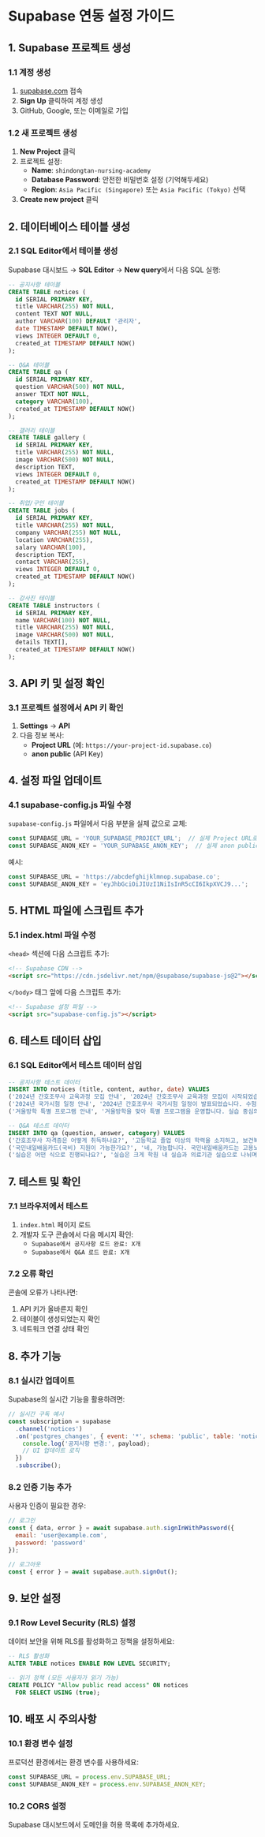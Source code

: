 # Supabase 연동 설정 가이드

## 1. Supabase 프로젝트 생성

### 1.1 계정 생성
1. [supabase.com](https://supabase.com) 접속
2. **Sign Up** 클릭하여 계정 생성
3. GitHub, Google, 또는 이메일로 가입

### 1.2 새 프로젝트 생성
1. **New Project** 클릭
2. 프로젝트 설정:
   - **Name**: `shindongtan-nursing-academy`
   - **Database Password**: 안전한 비밀번호 설정 (기억해두세요)
   - **Region**: `Asia Pacific (Singapore)` 또는 `Asia Pacific (Tokyo)` 선택
3. **Create new project** 클릭

## 2. 데이터베이스 테이블 생성

### 2.1 SQL Editor에서 테이블 생성
Supabase 대시보드 → **SQL Editor** → **New query**에서 다음 SQL 실행:

```sql
-- 공지사항 테이블
CREATE TABLE notices (
  id SERIAL PRIMARY KEY,
  title VARCHAR(255) NOT NULL,
  content TEXT NOT NULL,
  author VARCHAR(100) DEFAULT '관리자',
  date TIMESTAMP DEFAULT NOW(),
  views INTEGER DEFAULT 0,
  created_at TIMESTAMP DEFAULT NOW()
);

-- Q&A 테이블
CREATE TABLE qa (
  id SERIAL PRIMARY KEY,
  question VARCHAR(500) NOT NULL,
  answer TEXT NOT NULL,
  category VARCHAR(100),
  created_at TIMESTAMP DEFAULT NOW()
);

-- 갤러리 테이블
CREATE TABLE gallery (
  id SERIAL PRIMARY KEY,
  title VARCHAR(255) NOT NULL,
  image VARCHAR(500) NOT NULL,
  description TEXT,
  views INTEGER DEFAULT 0,
  created_at TIMESTAMP DEFAULT NOW()
);

-- 취업/구인 테이블
CREATE TABLE jobs (
  id SERIAL PRIMARY KEY,
  title VARCHAR(255) NOT NULL,
  company VARCHAR(255) NOT NULL,
  location VARCHAR(255),
  salary VARCHAR(100),
  description TEXT,
  contact VARCHAR(255),
  views INTEGER DEFAULT 0,
  created_at TIMESTAMP DEFAULT NOW()
);

-- 강사진 테이블
CREATE TABLE instructors (
  id SERIAL PRIMARY KEY,
  name VARCHAR(100) NOT NULL,
  title VARCHAR(255) NOT NULL,
  image VARCHAR(500) NOT NULL,
  details TEXT[],
  created_at TIMESTAMP DEFAULT NOW()
);
```

## 3. API 키 및 설정 확인

### 3.1 프로젝트 설정에서 API 키 확인
1. **Settings** → **API**
2. 다음 정보 복사:
   - **Project URL** (예: `https://your-project-id.supabase.co`)
   - **anon public** (API Key)

## 4. 설정 파일 업데이트

### 4.1 supabase-config.js 파일 수정
`supabase-config.js` 파일에서 다음 부분을 실제 값으로 교체:

```javascript
const SUPABASE_URL = 'YOUR_SUPABASE_PROJECT_URL';  // 실제 Project URL로 교체
const SUPABASE_ANON_KEY = 'YOUR_SUPABASE_ANON_KEY';  // 실제 anon public 키로 교체
```

예시:
```javascript
const SUPABASE_URL = 'https://abcdefghijklmnop.supabase.co';
const SUPABASE_ANON_KEY = 'eyJhbGciOiJIUzI1NiIsInR5cCI6IkpXVCJ9...';
```

## 5. HTML 파일에 스크립트 추가

### 5.1 index.html 파일 수정
`<head>` 섹션에 다음 스크립트 추가:

```html
<!-- Supabase CDN -->
<script src="https://cdn.jsdelivr.net/npm/@supabase/supabase-js@2"></script>
```

`</body>` 태그 앞에 다음 스크립트 추가:

```html
<!-- Supabase 설정 파일 -->
<script src="supabase-config.js"></script>
```

## 6. 테스트 데이터 삽입

### 6.1 SQL Editor에서 테스트 데이터 삽입
```sql
-- 공지사항 테스트 데이터
INSERT INTO notices (title, content, author, date) VALUES
('2024년 간호조무사 교육과정 모집 안내', '2024년 간호조무사 교육과정 모집이 시작되었습니다. 국민내일배움카드 지원으로 부담없이 수강하실 수 있습니다.', '관리자', '2024-01-15'),
('2024년 국가시험 일정 안내', '2024년 간호조무사 국가시험 일정이 발표되었습니다. 수험생 여러분의 많은 관심 바랍니다.', '관리자', '2024-01-10'),
('겨울방학 특별 프로그램 안내', '겨울방학을 맞아 특별 프로그램을 운영합니다. 실습 중심의 교육으로 실무 능력을 향상시킬 수 있습니다.', '관리자', '2024-01-05');

-- Q&A 테스트 데이터
INSERT INTO qa (question, answer, category) VALUES
('간호조무사 자격증은 어떻게 취득하나요?', '고등학교 졸업 이상의 학력을 소지하고, 보건복지부 지정 교육훈련기관에서 총 1,520시간의 이론 및 실습 교육을 이수한 후 국가시험에 합격하면 자격증이 발급됩니다.', '자격증'),
('국민내일배움카드(국비) 지원이 가능한가요?', '네, 가능합니다. 국민내일배움카드는 고용노동부에서 지원하는 국비지원 제도이며, 조건만 충족하면 대부분의 국민이 신청할 수 있습니다.', '국비지원'),
('실습은 어떤 식으로 진행되나요?', '실습은 크게 학원 내 실습과 의료기관 실습으로 나뉘며, 현장 적응력을 높이는 데 중점을 둡니다.', '실습');
```

## 7. 테스트 및 확인

### 7.1 브라우저에서 테스트
1. `index.html` 페이지 로드
2. 개발자 도구 콘솔에서 다음 메시지 확인:
   - `Supabase에서 공지사항 로드 완료: X개`
   - `Supabase에서 Q&A 로드 완료: X개`

### 7.2 오류 확인
콘솔에 오류가 나타나면:
1. API 키가 올바른지 확인
2. 테이블이 생성되었는지 확인
3. 네트워크 연결 상태 확인

## 8. 추가 기능

### 8.1 실시간 업데이트
Supabase의 실시간 기능을 활용하려면:

```javascript
// 실시간 구독 예시
const subscription = supabase
  .channel('notices')
  .on('postgres_changes', { event: '*', schema: 'public', table: 'notices' }, payload => {
    console.log('공지사항 변경:', payload);
    // UI 업데이트 로직
  })
  .subscribe();
```

### 8.2 인증 기능 추가
사용자 인증이 필요한 경우:

```javascript
// 로그인
const { data, error } = await supabase.auth.signInWithPassword({
  email: 'user@example.com',
  password: 'password'
});

// 로그아웃
const { error } = await supabase.auth.signOut();
```

## 9. 보안 설정

### 9.1 Row Level Security (RLS) 설정
데이터 보안을 위해 RLS를 활성화하고 정책을 설정하세요:

```sql
-- RLS 활성화
ALTER TABLE notices ENABLE ROW LEVEL SECURITY;

-- 읽기 정책 (모든 사용자가 읽기 가능)
CREATE POLICY "Allow public read access" ON notices
  FOR SELECT USING (true);
```

## 10. 배포 시 주의사항

### 10.1 환경 변수 설정
프로덕션 환경에서는 환경 변수를 사용하세요:

```javascript
const SUPABASE_URL = process.env.SUPABASE_URL;
const SUPABASE_ANON_KEY = process.env.SUPABASE_ANON_KEY;
```

### 10.2 CORS 설정
Supabase 대시보드에서 도메인을 허용 목록에 추가하세요. 